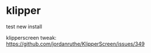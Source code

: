 # klipper

test new install


klipperscreen tweak: https://github.com/jordanruthe/KlipperScreen/issues/349